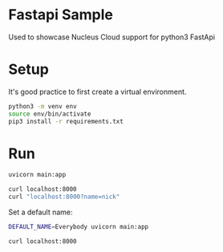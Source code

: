 # Fastapi Sample

Used to showcase Nucleus Cloud support for python3 FastApi

# Setup
It's good practice to first create a virtual environment.
```sh
python3 -m venv env
source env/bin/activate
pip3 install -r requirements.txt
```

# Run
```sh
uvicorn main:app

curl localhost:8000
curl "localhost:8000?name=nick"
```

Set a default name:
```sh
DEFAULT_NAME=Everybody uvicorn main:app

curl localhost:8000
```
